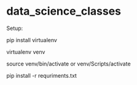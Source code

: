 # data_science_classes

Setup:

pip install virtualenv

virtualenv venv

source venv/bin/activate or venv/Scripts/activate

pip install -r requriments.txt
